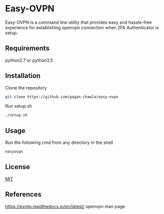 # Easy-OVPN

Easy-OVPN is a command line utility that provides easy and hassle-free experience for establishing openvpn connection when 2FA Authenticator is setup.


## Requirements

python2.7 or python3.5


## Installation

Clone the repository
```bash
git clone https://github.com/gagan-chawla/easy-ovpn
```
Run setup.sh
```bash
./setup.sh
```


## Usage

Run the following cmd from any directory in the shell

```bash
easyovpn
```


## License
[MIT](https://github.com/gagan-chawla/easy-ovpn/blob/master/LICENSE)


## References
https://pyotp.readthedocs.io/en/latest/
openvpn man page

